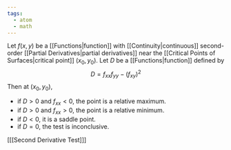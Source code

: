 ```yaml
---
tags:
  - atom
  - math
---
```

Let $f(x,y)$ be a [[Functions|function]] with [[Continuity|continuous]] second-order [[Partial Derivatives|partial derivatives]] near the [[Critical Points of Surfaces|critical point]] $(x_0,y_0)$. Let $D$ be a [[Functions|function]] defined by
$$D = f_{xx}f_{yy} - \left(f_{xy}\right)^2$$
Then at $(x_0,y_0)$,
- if $D>0$ and $f_{xx}<0$, the point is a relative maximum.
- if $D>0$ and $f_{xx}>0$, the point is a relative minimum.
- if $D<0$, it is a saddle point.
- if $D=0$, the test is inconclusive.

\[[[Second Derivative Test]]\]